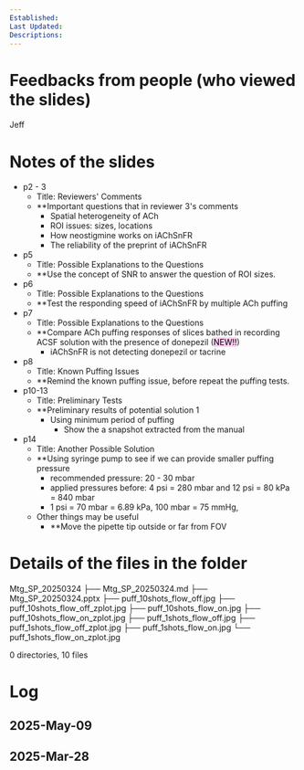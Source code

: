 ```yaml
---
Established: 
Last Updated: 
Descriptions: 
---
```

# Feedbacks from people (who viewed the slides)
Jeff

# Notes of the slides
- p2 - 3
	- Title: Reviewers' Comments
	- **Important questions that in reviewer 3's comments
		- Spatial heterogeneity of ACh
		- ROI issues: sizes, locations
		- How neostigmine works on iAChSnFR
		- The reliability of the preprint of iAChSnFR
- p5
	- Title: Possible Explanations to the Questions
	- **Use the concept of SNR to answer the question of ROI sizes.
- p6 
	- Title: Possible Explanations to the Questions
	- **Test the responding speed of iAChSnFR by multiple ACh puffing
- p7
	- Title: Possible Explanations to the Questions
	- **Compare ACh puffing responses of slices bathed in recording ACSF solution with the presence of donepezil (<mark style="background: #FFB8EBA6;">NEW!!</mark>)
		- iAChSnFR is not detecting donepezil or tacrine
- p8
	- Title: Known Puffing Issues
	- **Remind the known puffing issue, before repeat the puffing tests.
- p10-13
	- Title: Preliminary Tests
	- **Preliminary results of potential solution 1
		- Using minimum period of puffing
			- Show the a snapshot extracted from the manual
- p14
	- Title: Another Possible Solution
	- **Using syringe pump to see if we can provide smaller puffing pressure
		- recommended pressure: 20 - 30 mbar
		- applied pressures before: 4 psi = 280 mbar and 12 psi = 80 kPa = 840 mbar
		- 1 psi = 70 mbar = 6.89 kPa, 100 mbar = 75 mmHg,
	- Other things may be useful
		- **Move the pipette tip outside or far from FOV

# Details of the files in the folder
Mtg_SP_20250324
├── Mtg_SP_20250324.md
├── Mtg_SP_20250324.pptx
├── puff_10shots_flow_off.jpg
├── puff_10shots_flow_off_zplot.jpg
├── puff_10shots_flow_on.jpg
├── puff_10shots_flow_on_zplot.jpg
├── puff_1shots_flow_off.jpg
├── puff_1shots_flow_off_zplot.jpg
├── puff_1shots_flow_on.jpg
└── puff_1shots_flow_on_zplot.jpg

0 directories, 10 files
# Log
## 2025-May-09

## 2025-Mar-28
